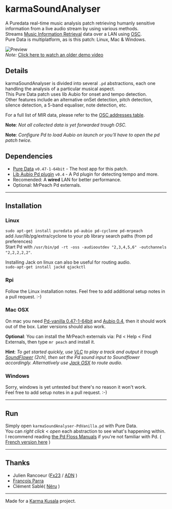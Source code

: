 karmaSoundAnalyser
==================

A Puredata real-time music analysis patch retrieving humanly sensitive information from a live audio stream by using various methods.  
Streams [Music Information Retrieval](https://en.wikipedia.org/wiki/Music_information_retrieval) data over a LAN using [OSC](https://en.wikipedia.org/wiki/Open_Sound_Control).  
Pure Data is multiplatform, as is this patch: Linux, Mac & Windows.  

![Preview](https://raw.githubusercontent.com/Karma-Kusala/karmaSoundAnalyser/master/karmaSoundAnalyser.png)  
_Note:_ [Click here to watch an older demo video](https://vimeo.com/84516862)

## Details   
karmaSoundAnalyser is divided into several `.pd` abstractions, each one handling the analysis of a particular musical aspect.  
This Pure Data patch uses lib Aubio for onset and tempo detection.  
Other features include an alternative onSet detection, pitch detection, silence detection, a 5-band equaliser, note detection, etc.  

For a full list of MIR data, please refer to the [OSC addresses table](https://github.com/Karma-Kusala/karmaSoundAnalyser/blob/master/OSCRoutes.md).

__Note__: _Not all collected data is yet forwarded trough OSC._  

__Note__: _Configure Pd to load Aubio on launch or you'll have to open the pd patch twice._  

## Dependencies  

- [Pure Data](http://puredata.info/) `v0.47-1-64bit` - The host app for this patch.  
- [Lib Aubio Pd plugin](http://aubio.org/pd-aubio/) `v0.4`  - A Pd plugin for detecting tempo and more.
- Recomended: A __wired__ LAN for better performance.
- Optional: MrPeach Pd externals.

----
## Installation

### Linux
`sudo apt-get install puredata pd-aubio pd-cyclone pd-mrpeach`  
add /usr/lib/pg/extra/cyclone to your pb library search paths (from pd preferences)  
Start Pd with `/usr/bin/pd -rt -oss -audiooutdev "2,3,4,5,6" -outchannels "2,2,2,2,2"`.  

Installing Jack on linux can also be useful for routing audio.  
`sudo-apt-get install jackd qjackctl`  

### Rpi
Follow the Linux installation notes.
Feel free to add additional setup notes in a pull request. :-)

### Mac OSX
On mac you need [Pd-vanilla 0.47-1-64bit](https://puredata.info/downloads/pure-data) and [Aubio 0.4](http://aubio.org/pd-aubio/), then it should work out of the box. Later versions should also work.  

__Optional__: You can install the MrPeach externals via: Pd < Help < Find Externals, then type `mr peach` and install it.

__Hint__: _To get started quickly, use [VLC](http://www.videolan.org/) to play a track and output it trough [SoundFlower](https://github.com/mattingalls/Soundflower) (2ch), then set the Pd sound input to Soundflower accordingly. Alternatively use [Jack OSX](http://www.jackaudio.org/) to route audio._  

### Windows
Sorry, windows is yet untested but there's no reason it won't work.  
Feel free to add setup notes in a pull request. :-)

----
## Run
Simply open `karmaSoundAnalyser-PdVanilla.pd` with Pure Data.  
You can _right click_ < _open_ each abstraction to see what's happening within.  
I recommend reading [the Pd Floss Manuals](http://write.flossmanuals.net/pure-data/introduction2/) if you're not familiar with Pd. ( [French version here](https://www.flossmanualsfr.net/puredata/) )

----
## Thanks
 - Julien Rancoeur ([Fx23](https://soundcloud.com/fx23) / [ADN](http://artdistorsionsnumeriques.com/) )
 - [François Parra](http://www.autotune.eu/)  
 - Clément Sablé( [Nëru](https://neru.io/) )  
 
----  
Made for a [Karma Kusala](http://karma-kusala.com/) project.